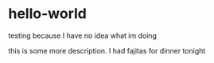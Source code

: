# hello-world
testing because I have no idea what im doing

this is some more description. I had fajitas for dinner tonight
